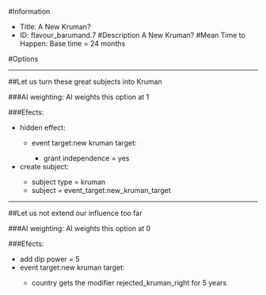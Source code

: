#Information
 - Title: A New Kruman?
 - ID: flavour_barumand.7
#Description
A New Kruman?
#Mean Time to Happen:
Base time = 24 months

#Options

___
##Let us turn these great subjects into Kruman

###AI weighting:
AI weights this option at 1


###Efects:<ul><li>hidden effect:</li><ul><li>event target:new kruman target:</li><ul><li>grant independence = yes</li></ul></ul><li>create subject:</li><ul><li>subject type = kruman</li><li>subject = event_target:new_kruman_target</li></ul></ul>

___
##Let us not extend our influence too far

###AI weighting:
AI weights this option at 0


###Efects:<ul><li>add dip power = 5</li><li>event target:new kruman target:</li><ul><li>country gets the modifier rejected_kruman_right for 5 years</li></ul></ul>
